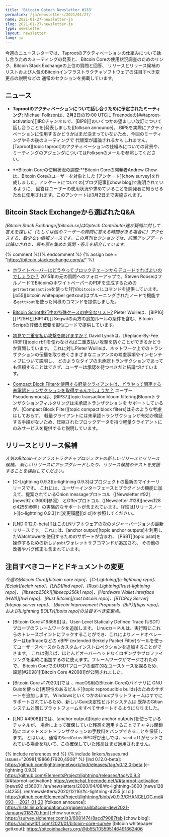 ```yaml
---
title: 'Bitcoin Optech Newsletter #133'
permalink: /ja/newsletters/2021/01/27/
name: 2021-01-27-newsletter-ja
slug: 2021-01-27-newsletter-ja
type: newsletter
layout: newsletter
lang: ja
---
```

今週のニュースレターでは、Taprootのアクティベーションの仕組みについて話し合うためのミーティングの発表と、
Bitcoin Coreの使用状況調査のためのリンク、Bitcoin Stack Exchangeの上位の質問と回答、
リリースとリリース候補のリストおよび人気のBitcoinインフラストラクチャソフトウェアの注目すべき変更点の説明などの
通常のセクションを掲載しています。

## ニュース

- **Taprootのアクティベーションについて話し合うために予定されたミーティング:**
  Michael Folksonは、<time datetime="2021-02-02 19:00-0000">2月2日の19:00 UTC</time>に
  Freenodeの[##taproot-activation][]IRCチャンネルで、[BIP8][]のいくつかの望ましい改訂について
  話し合うことを[発表しました][folkson announce]。
  BIP8を実際にアクティベーションに使用するかどうかはまだ決まっていないため、今回のミーティングやその後のミーティングで
  代替案が議論されるかもしれません。[Taproot][topic taproot]のアクティベーションの仕組みについての背景や、
  ミーティングのアジェンダについてはFolksonのメールを参照してください。

- **Bitcoin Coreの使用状況の調査:**Bitcoin Coreの開発者Andrew Chowは、Bitcoin Coreのユーザーを対象とした
  [アンケート][chow survey]を作成しました。アンケートについての[ブログ記事][chow blog]で説明されているように、
  回答はユーザーの使用状況や求めていることを開発者に知らせるために使用されます。このアンケートは3月2日まで実施されます。

## Bitcoin Stack Exchangeから選ばれたQ&A

*[Bitcoin Stack Exchange][bitcoin.se]はOptech Contributor達が疑問に対して答えを探しに（もしくは他のユーザーの質問に答える時間がある場合に）アクセスする、数少ない情報ソースです。この月刊セクションでは、前回アップデート以降にされた、最も票を集めた質問・答えを紹介しています。*

{% comment %}<!-- https://bitcoin.stackexchange.com/search?tab=votes&q=created%3a1m..%20is%3aanswer -->{% endcomment %}
{% assign bse = "https://bitcoin.stackexchange.com/a/" %}

- [<!--q1-->ホワイトペーパーはどうやってブロックチェーンからデコードすればよいのでしょうか？]({{bse}}35959)
  2015年の元の質問へのフォローアップで、Steven RooseはフルノードでBitcoinのホワイトペーパーのPDFを生成するための
  `getrawtransaction`を使った1行の`bitcoin-cli`コマンドを提供しています。
  [jb55][bitcoin whitepaper gettxout]はプルーニングされたノードで機能する`gettxout`を使った同様のコマンドを提供しました。

- [<!--q2-->Bitcoin Script実行中の特殊ケースの完全なリスト?]({{bse}}101142)
  Pieter Wuilleは、[BIP16][] P2SHと[BIP141][] Segwitの両方の追加ルールの条件を含む、Bitcoin Scriptの評価の概要を擬似コードで提供しています。

- [<!--q3-->初見で二重支払い攻撃を防げますか？]({{bse}}101827)
  David Lynchは、[Replace-By-Fee (RBF)][topic rbf]を使わなければ二重支払い攻撃を防ぐことができるかどうか質問しています。
  これに対しPieter Wuilleは、ネットワーク上でのトランザクションの伝播を取り巻くさまざまなニュアンスの考慮事項やインセンティブについて説明し、
  どのようなタイプの未承認トランザクションであっても信頼することはできず、ユーザーは承認を待つべきだと結論づけています。

- [<!--q4-->Compact Block Filterを使用する軽量クライアントは、どうやって関連する未承認トランザクションを取得するんでしょうか？]({{bse}}101512)
  ユーザーPseudonymousは、[BIP37][topic transaction bloom filtering]Bloomトランザクションフィルタリングは未承認トランザクションを
  サポートしているが、[Compact Block Filter][topic compact block filters]はそのような考慮はしておらず、
  軽量クライアントには未承認トランザクションが有効か検証する手段がないため、圧縮されたブロックデータを持つ軽量クライアントにのみサービスを提供すると説明しています。

## リリースとリリース候補

*人気のBitcoinインフラストラクチャプロジェクトの新しいリリースとリリース候補。
新しいリリースにアップグレードしたり、リリース候補のテストを支援することを検討してください。*

- [C-Lightning 0.9.3][c-lightning 0.9.3]はプロジェクトの最新のマイナーリリースです。
  これには、ユーザーインターフェースとプラグインの機能に加えて、提案されているOnion messageプロトコル（[Newsletter #92][news92 cl3600]参照）
  とOfferプロトコル（[Newsletter #128][news128 cl4255]参照）の実験的なサポートが含まれています。詳細は[リリースノート][c-lightning 0.9.3]と[変更履歴][cl cl]を参照してください。

- [LND 0.12.0-beta][]はこのLNソフトウェアの次のメジャーバージョンの最新リリースです。
  これには、[anchor output][topic anchor outputs]を利用したWatchtowerを使用するためのサポートが含まれ、
  [PSBT][topic psbt]を操作するための新しい`psbt`ウォレットサブコマンドが追加され、
  その他の改善やバグ修正も含まれています。

## 注目すべきコードとドキュメントの変更

*今週の[Bitcoin Core][bitcoin core repo]、[C-Lightning][c-lightning repo]、[Eclair][eclair repo]、[LND][lnd repo]、[Rust-Lightning][rust-lightning repo]、
[libsecp256k1][libsecp256k1 repo]、[Hardware Wallet Interface (HWI)][hwi repo]、[Rust Bitcoin][rust bitcoin repo]、[BTCPay Server][btcpay server repo]、
[Bitcoin Improvement Proposals（BIP）][bips repo]、および[Lightning BOLTs][bolts repo]の注目すべき変更点。*

- [Bitcoin Core #19866][]は、User-Level Statically Defined Trace (USDT) プローブのフレームワークを追加します。
  Linuxカーネルは、実行時にこれらのトレースポイントにフックすることができ、これによりノードオペレーターはbpftraceなどの
  eBPF (extended Berkely Packet Filter)ツールを使ってユーザースペースからカスタムインストロペクションを追加することができます。
  これは例えば、ほとんどオーバーヘッドなくロギングやプロファイリングを柔軟に追加するのに使えます。フレームワークがマージされたので、
  Bitcoin CoreでのUSDTプローブの潜在的なユースケースを探るため、課題[#20981][Bitcoin Core #20981]が公開されました。

- [Bitcoin Core #17920][]では 、macOS用のBitcoin Coreのバイナリに
  GNU Guixを使った[再現性のあるビルド][topic reproducible builds]のためのサポートを追加します。
  WindowsといくつかのLinuxプラットフォームはすでにサポートされているため、新しいGuix決定性ビルドシステムは
  既存のGitianシステムと同じプラットフォームをすべてサポートするようになりました。

- [LND #4908][]では、[anchor output][topic anchor outputs]を使っているチャネルが、
  場合によって確保していた残高を適用することでチャネル閉鎖時にコミットメントトランザクションの手数料をバンプできることを保証します。
  とはいえ、通常の`SendCoins` RPC呼び出しでは、`send_all`がセットされている場合を除いて、この確保していた残高はまだ適用されません。

{% include references.md %}
{% include linkers/issues.md issues="20981,19866,17920,4908" %}
[lnd 0.12.0-beta]: https://github.com/lightningnetwork/lnd/releases/tag/v0.12.0-beta
[c-lightning 0.9.3]: https://github.com/ElementsProject/lightning/releases/tag/v0.9.3
[##taproot-activation]: https://webchat.freenode.net/##taproot-activation
[news92 cl3600]: /en/newsletters/2020/04/08/#c-lightning-3600
[news128 cl4255]: /en/newsletters/2020/12/16/#c-lightning-4255
[cl cl]: https://github.com/ElementsProject/lightning/blob/v0.9.3/CHANGELOG.md#093---2021-01-20
[folkson announce]: https://lists.linuxfoundation.org/pipermail/bitcoin-dev/2021-January/018370.html
[chow survey]: https://survey.alchemer.com/s3/6081474/8acd79087feb
[chow blog]: https://achow101.com/2021/01/bitcoin-core-survey
[bitcoin whitepaper gettxout]: https://bitcoinhackers.org/@jb55/105595146491662406

